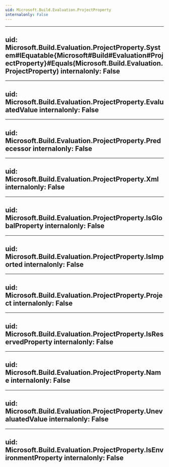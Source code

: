 ```yaml
---
uid: Microsoft.Build.Evaluation.ProjectProperty
internalonly: False
---
```


---
uid: Microsoft.Build.Evaluation.ProjectProperty.System#IEquatable{Microsoft#Build#Evaluation#ProjectProperty}#Equals(Microsoft.Build.Evaluation.ProjectProperty)
internalonly: False
---

---
uid: Microsoft.Build.Evaluation.ProjectProperty.EvaluatedValue
internalonly: False
---

---
uid: Microsoft.Build.Evaluation.ProjectProperty.Predecessor
internalonly: False
---

---
uid: Microsoft.Build.Evaluation.ProjectProperty.Xml
internalonly: False
---

---
uid: Microsoft.Build.Evaluation.ProjectProperty.IsGlobalProperty
internalonly: False
---

---
uid: Microsoft.Build.Evaluation.ProjectProperty.IsImported
internalonly: False
---

---
uid: Microsoft.Build.Evaluation.ProjectProperty.Project
internalonly: False
---

---
uid: Microsoft.Build.Evaluation.ProjectProperty.IsReservedProperty
internalonly: False
---

---
uid: Microsoft.Build.Evaluation.ProjectProperty.Name
internalonly: False
---

---
uid: Microsoft.Build.Evaluation.ProjectProperty.UnevaluatedValue
internalonly: False
---

---
uid: Microsoft.Build.Evaluation.ProjectProperty.IsEnvironmentProperty
internalonly: False
---

